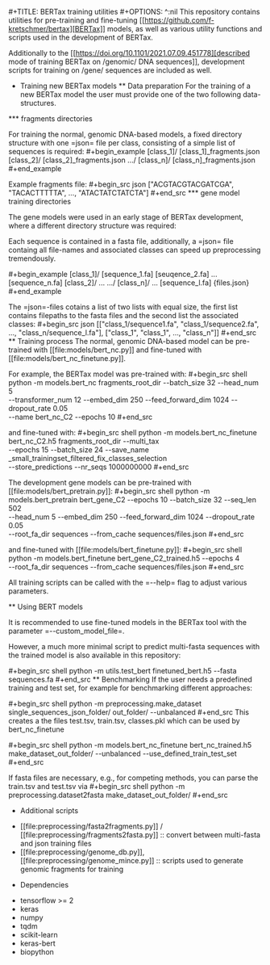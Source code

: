 #+TITLE: BERTax training utilities
#+OPTIONS: ^:nil
This repository contains utilities for pre-training and fine-tuning [[https://github.com/f-kretschmer/bertax][BERTax]] models, as
well as various utility functions and scripts used in the development of BERTax.

Additionally to the [[https://doi.org/10.1101/2021.07.09.451778][described mode of training BERTax on /genomic/ DNA sequences]],
development scripts for training on /gene/ sequences are included as well.

* Training new BERTax models
** Data preparation
For the training of a new BERTax model the user must provide one of the two following data-structures.

*** fragments directories

For training the normal, genomic DNA-based models, a fixed directory structure with one =json= file
per class, consisting of a simple list of sequences is required:
#+begin_example
[class_1]/
  [class_1]_fragments.json
[class_2]/
  [class_2]_fragments.json
.../
[class_n]/
  [class_n]_fragments.json
#+end_example

Example fragments file:
#+begin_src json
["ACGTACGTACGATCGA", "TACACTTTTTA", ..., "ATACTATCTATCTA"]
#+end_src
*** gene model training directories

The gene models were used in an early stage of BERTax development, where a different
directory structure was required:

Each sequence is contained in a fasta file, additionally, a =json=
file containg all file-names and associated classes can speed up
preprocessing tremendously.

#+begin_example
[class_1]/
  [sequence_1.fa]
  [seuqence_2.fa]
  ...
  [sequence_n.fa]
[class_2]/
  ...
.../
[class_n]/
  ...
  [sequence_l.fa]
{files.json}
#+end_example

The =json=-files cotains a list of two lists with equal size, the
first list contains filepaths to the fasta files and the second list
the associated classes:
#+begin_src json
[["class_1/sequence1.fa", "class_1/sequence2.fa", ..., "class_n/sequence_l.fa"],
 ["class_1", "class_1", ..., "class_n"]]
#+end_src
** Training process
The normal, genomic DNA-based model can be pre-trained with [[file:models/bert_nc.py]] and
fine-tuned with [[file:models/bert_nc_finetune.py]].

For example, the BERTax model was pre-trained with:
#+begin_src shell
  python -m models.bert_nc fragments_root_dir --batch_size 32 --head_num 5 \
         --transformer_num 12 --embed_dim 250 --feed_forward_dim 1024 --dropout_rate 0.05 \
         --name bert_nc_C2 --epochs 10
#+end_src

and fine-tuned with:
#+begin_src shell
  python -m models.bert_nc_finetune bert_nc_C2.h5 fragments_root_dir --multi_tax \
         --epochs 15 --batch_size 24 --save_name _small_trainingset_filtered_fix_classes_selection \
         --store_predictions --nr_seqs 1000000000
#+end_src

The development gene models can be pre-trained with [[file:models/bert_pretrain.py]]:
#+begin_src shell
  python -m models.bert_pretrain bert_gene_C2 --epochs 10 --batch_size 32 --seq_len 502 \
	 --head_num 5 --embed_dim 250 --feed_forward_dim 1024 --dropout_rate 0.05 \
	 --root_fa_dir sequences --from_cache sequences/files.json
#+end_src

and fine-tuned with [[file:models/bert_finetune.py]]:
#+begin_src shell
  python -m models.bert_finetune bert_gene_C2_trained.h5 --epochs 4 \
	 --root_fa_dir sequences --from_cache sequences/files.json
#+end_src

All training scripts can be called with the =--help= flag to adjust various parameters.

** Using BERT models

It is recommended to use fine-tuned models in the BERTax tool with the parameter
=--custom_model_file=.

However, a much more minimal script to predict multi-fasta sequences with the trained
model is also available in this repository:

#+begin_src shell
python -m utils.test_bert finetuned_bert.h5 --fasta sequences.fa
#+end_src
** Benchmarking
If the user needs a predefined training and test set, for example for benchmarking different approaches:

#+begin_src shell
  python -m preprocessing.make_dataset single_sequences_json_folder/ out_folder/ --unbalanced
#+end_src
This creates a the files test.tsv, train.tsv, classes.pkl which can be used by bert_nc_finetune

#+begin_src shell
  python -m models.bert_nc_finetune bert_nc_trained.h5 make_dataset_out_folder/ --unbalanced --use_defined_train_test_set
#+end_src

If fasta files are necessary, e.g., for competing methods, you can parse the train.tsv and test.tsv via
#+begin_src shell
  python -m preprocessing.dataset2fasta make_dataset_out_folder/
#+end_src

* Additional scripts
- [[file:preprocessing/fasta2fragments.py]] / [[file:preprocessing/fragments2fasta.py]] :: convert
  between multi-fasta and json training files
- [[file:preprocessing/genome_db.py]], [[file:preprocessing/genome_mince.py]] :: scripts used to
  generate genomic fragments for training

* Dependencies
- tensorflow >= 2
- keras
- numpy
- tqdm
- scikit-learn
- keras-bert
- biopython

